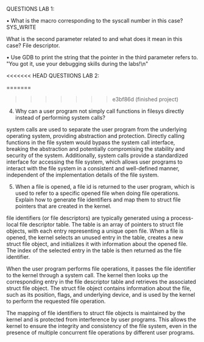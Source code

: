 QUESTIONS LAB 1:

• What is the macro corresponding to the syscall number in this case?
SYS_WRITE


What is the second parameter related to and what does it mean in this case?
File descriptor.

• Use GDB to print the string that the pointer in the third parameter refers to. 
"You got it, use your debugging skills during the labs!\n"


<<<<<<< HEAD
QUESTIIONS LAB 2:

=======
>>>>>>> e3bf86d (finished project)
4. Why can a user program not simply call functions in filesys directly instead of
performing system calls?

system calls are used to separate the user program from the underlying operating system,
providing abstraction and protection. Directly calling functions in the file system would
bypass the system call interface, breaking the abstraction and potentially compromising the
stability and security of the system. Additionally, system calls provide a standardized interface
for accessing the file system, which allows user programs to interact with the file system in a
consistent and well-defined manner, independent of the implementation details of the file system.

5. When a file is opened, a file id is returned to the user program, which is used to
refer to a specific opened file when doing file operations. Explain how to generate file identifiers and map them to struct file pointers that are created
in the kernel.

file identifiers (or file descriptors) are typically generated using a process-local file descriptor table.
The table is an array of pointers to struct file objects, with each entry representing a unique open file.
When a file is opened, the kernel selects an unused entry in the table, creates a new struct file object,
and initializes it with information about the opened file. The index of the selected entry in the table is
then returned as the file identifier.

When the user program performs file operations, it passes the file identifier to the kernel through a system
call. The kernel then looks up the corresponding entry in the file descriptor table and retrieves the
associated struct file object. The struct file object contains information about the file, such as its
position, flags, and underlying device, and is used by the kernel to perform the requested file operation.

The mapping of file identifiers to struct file objects is maintained by the kernel and is protected from
interference by user programs. This allows the kernel to ensure the integrity and consistency of the file
system, even in the presence of multiple concurrent file operations by different user programs.